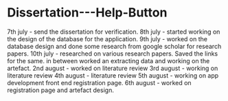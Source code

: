 # Dissertation---Help-Button
7th july - send the dissertation for verification.
8th july - started working on the design of the database for the application.
9th july - worked on the database design and done some research from google scholar for research papers.
10th july - researched on various research papers. Saved the links for the same.
in between worked an extracting data and working on the artefact.
2nd august - worked on literature review
3rd august - working on literature review
4th august - literature review
5th august - working on app development front end registration page.
6th august - worked on registration page and artefact design.
